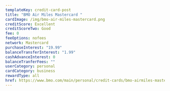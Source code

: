 ```yaml
---
templateKey: credit-card-post
title: "BMO Air Miles Mastercard "
cardImage: /img/bmo-air-miles-mastercard.png
creditScore: Excellent
creditScoreTwo: Good
fee: 0
feeOptions: nofees
network: Mastercard
purchaseInterest: "19.99"
balanceTransferInterest: "1.99"
cashAdvanceInterest: 0
balanceTranferFees: ""
userCategory: personal
cardCategory: business
rewardType: all
href: https://www.bmo.com/main/personal/credit-cards/bmo-airmiles-mastercard/
---
```

